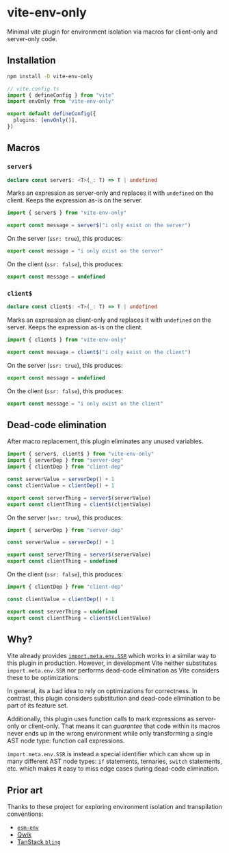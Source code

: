 # vite-env-only

Minimal vite plugin for environment isolation via macros for client-only and server-only code.

## Installation

```sh
npm install -D vite-env-only
```

```ts
// vite.config.ts
import { defineConfig } from "vite"
import envOnly from "vite-env-only"

export default defineConfig({
  plugins: [envOnly()],
})
```

## Macros

### `server$`

```ts
declare const server$: <T>(_: T) => T | undefined
```

Marks an expression as server-only and replaces it with `undefined` on the client.
Keeps the expression as-is on the server.

```ts
import { server$ } from "vite-env-only"

export const message = server$("i only exist on the server")
```

On the server (`ssr: true`), this produces:

```ts
export const message = "i only exist on the server"
```

On the client (`ssr: false`), this produces:

```ts
export const message = undefined
```

### `client$`

```ts
declare const client$: <T>(_: T) => T | undefined
```

Marks an expression as client-only and replaces it with `undefined` on the server.
Keeps the expression as-is on the client.

```ts
import { client$ } from "vite-env-only"

export const message = client$("i only exist on the client")
```

On the server (`ssr: true`), this produces:

```ts
export const message = undefined
```

On the client (`ssr: false`), this produces:

```ts
export const message = "i only exist on the client"
```

## Dead-code elimination

After macro replacement, this plugin eliminates any unused variables.

```ts
import { server$, client$ } from "vite-env-only"
import { serverDep } from "server-dep"
import { clientDep } from "client-dep"

const serverValue = serverDep() + 1
const clientValue = clientDep() + 1

export const serverThing = server$(serverValue)
export const clientThing = client$(clientValue)
```

On the server (`ssr: true`), this produces:

```ts
import { serverDep } from "server-dep"

const serverValue = serverDep() + 1

export const serverThing = server$(serverValue)
export const clientThing = undefined
```

On the client (`ssr: false`), this produces:

```ts
import { clientDep } from "client-dep"

const clientValue = clientDep() + 1

export const serverThing = undefined
export const clientThing = client$(clientValue)
```

## Why?

Vite already provides [`import.meta.env.SSR`][vite-env-vars] which works in a similar way to this plugin in production.
However, in development Vite neither substitutes `import.meta.env.SSR` nor performs dead-code elimination as Vite considers these to be optimizations.

In general, its a bad idea to rely on optimizations for correctness.
In contrast, this plugin considers substitution and dead-code elimination to be part of its feature set.

Additionally, this plugin uses function calls to mark expressions as server-only or client-only.
That means it can _guarantee_ that code within its macros never ends up in the wrong environment while only transforming a single AST node type: function call expressions.

`import.meta.env.SSR` is instead a special identifier which can show up in many different AST node types: `if` statements, ternaries, `switch` statements, etc. which makes it easy to miss edge cases during dead-code elimination.

## Prior art

Thanks to these project for exploring environment isolation and transpilation conventions:

- [`esm-env`][esm-env]
- [Qwik][qwik]
- [TanStack `bling`][bling]

[vite-env-vars]: https://vitejs.dev/guide/env-and-mode#env-variables
[esm-env]: https://github.com/benmccann/esm-env
[qwik]: https://qwik.builder.io/
[bling]: https://github.com/TanStack/bling
